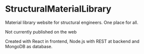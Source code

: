 # StructuralMaterialLibrary
Material library website for structural engineers. One place for all.

Not currently published on the web

Created with React in frontend, Node.js with REST at backend and MongoDB as database.
